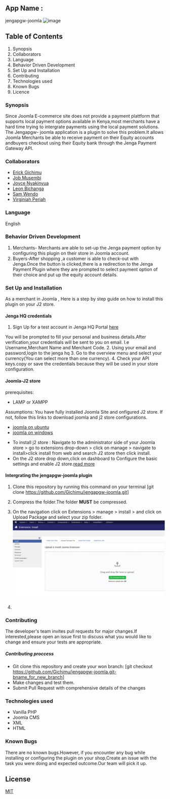 ## App Name :
jengapgw-joomla
![image](https://kenyayote.com/wp-content/uploads/2018/08/Jenga-Payment-Gateway-and-Jenga-API-integration-registration-charges-and-what-it-is-equity-bank.jpg)

## Table of Contents
1. Synopsis
2. Collaborators
3. Language
4. Behavior Driven Development
5. Set Up and Installation
6. Contributing
7. Technologies used
8. Known Bugs
9. Licence

### Synopsis
Since Joomla E-commerce site does not provide a payment plattform that supports local payment options available in Kenya,most merchants have a hard time trying to intergrate payments using the local payment solutions. The Jengapgw- joomla  application is a plugin to solve this problem.It  allows Joomla Merchants be able to receive payment on their Equity accounts andbuyers checkout using their Equity bank through the Jenga Payment Gateway API.


### Collaborators
* [Erick Gichimu](https://github.com/Gichimu)
* [Job Musembi](https://github.com/JobMusembi)
* [Joyce Nyakinyua](https://github.com/Nyakinyua)
* [Leon Bichanga](https://github.com/Bchizi)
* [Sam Wendo](https://github.com/Samwendo)
* [Virginiah Periah](https://github.com/virginiah894)

### Language
English

### Behavior Driven Development
1. Merchants- Merchants are able to set-up the Jenga payment option by configuring this plugin on their store in Joomla account.
2. Buyers-After shopping ,a customer is able to check-out  with Jenga.Once the button is clicked,there is a redirection to the Jenga Payment Plugin where they are prompted to select payment option of their choice and put up the equity account details.

### Set Up and Installation
 As a merchant in Joomla , Here is a step by step guide on how to install this plugin on your J2 store.
#### Jenga HQ credentials
 1. Sign Up for a test account in Jenga HQ Portal [here](https://test.jengahq.io/#!/authenticate)

 You will be prompted to fill your personal and business details.After verification,your credentials will be sent to you on email. I.e Username,Merchant Name and Merchant Code.
2. Using your email and password,login to the jenga hq
3. Go to the overview menu and select your currency(You can select more than one currency).
4. Check your API keys.copy or save the credentials because they will be used in your store configuration. 


#### Joomla-J2 store
prerequisites:
  * LAMP or XAMPP

Assumptions:
You have fully installed Joomla Site and onfigured J2 store. If not, follow this links to download  joomla and j2 store configurations.
* [joomla on ubuntu](https://hostadvice.com/how-to/how-to-install-joomla-on-an-ubuntu-18-04-vps-or-dedicated-server/)
* [joomla on windows](https://websiteforstudents.com/install-joomla-cms-on-windows-10-desktop-server-with-xampp-support/)

 - To install j2 store : Navigate to the administrator side of your Joomla store > go to extensions drop-down > click on manage > navigate to install>click install from web and search J2 store then click install.
 - On the J2 store drop down,click on dashboard to  Configure the basic settings and enable J2 store.[read more](https://docs.j2store.org/)


 #### Intergrating the jengapgw-joomla plugin
 1. Clone this repository by running this command on your terminal 
 [git clone https://github.com/Gichimu/jengapgw-joomla.git]
 2. Compress the folder.The folder **MUST** be compressed.
 3. On the navigation click on Extensions > manage > install > and click on Upload Package and select your zip folder.
![image](img/photo.png)

 4. 



### Contributing
The developer's team invites pull requests for major changes.If interested,please open an issue first to discuss what you would like to change and ensure your tests are appropriate.
 ##### Contributing proccess
 * Git clone this repository and create your won branch:
[git checkout https://github.com/Gichimu/jengapgw-joomla.git-bname_for_new_branch]
* Make changes and test them.
* Submit Pull Request with comprehensive details of  the changes
### Technologies used
  * Vanilla PHP
  * Joomla CMS
  * XML
  * HTML
### Known Bugs
 There are no known bugs.However, if you encounter any bug while installing or configuring the plugin on your shop,Create an issue with the task you were doing and expected outcome.Our team will pick it up.



## License
[MIT](https://github.com/Gichimu/jengapgw-joomla/blob/master/LICENSE)

